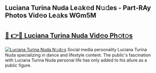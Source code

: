 ## Luciana Turina Nuda Le𝚊k𝚎d N𝚞𝚍es - Part-RAy Photos Vid𝚎o Le𝚊ks WGm5M

# <h2><a href="http://fbft7ym.evod.top/?m=Luciana+Turina+Nuda">🔗 👉🔴 Luciana Turina Nuda Vid𝚎o Ph𝚘t𝚘s</a></h2>

[![Luciana Turina Nuda N𝚞d𝚎s](https://i.imgur.com/8V9OHl7.gif)](http://fbft7ym.evod.top/?m=Luciana+Turina+Nuda)
Social media personality Luciana Turina Nuda specializing in dance and lifestyle content. The public's fascination with Luciana Turina Nuda personal life has only added to his allure as a public figure. 
